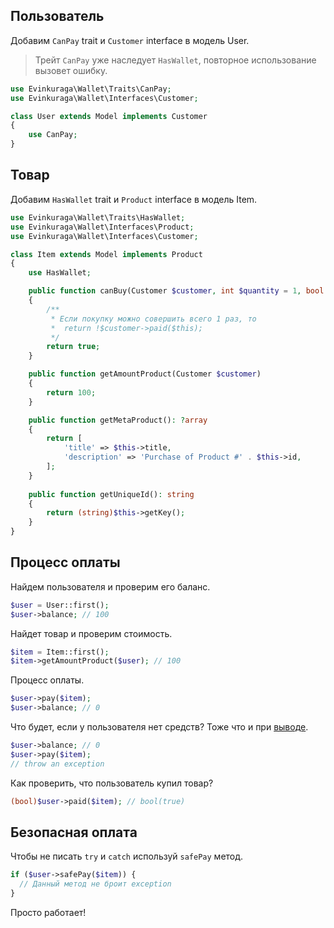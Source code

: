 ## Пользователь

Добавим `CanPay` trait и `Customer` interface в модель User.

> Трейт `CanPay` уже наследует `HasWallet`, повторное использование вызовет ошибку.

```php
use Evinkuraga\Wallet\Traits\CanPay;
use Evinkuraga\Wallet\Interfaces\Customer;

class User extends Model implements Customer
{
    use CanPay;
}
```

## Товар

Добавим `HasWallet` trait и `Product` interface в модель Item.

```php
use Evinkuraga\Wallet\Traits\HasWallet;
use Evinkuraga\Wallet\Interfaces\Product;
use Evinkuraga\Wallet\Interfaces\Customer;

class Item extends Model implements Product
{
    use HasWallet;

    public function canBuy(Customer $customer, int $quantity = 1, bool $force = false): bool
    {
        /**
         * Если покупку можно совершить всего 1 раз, то
         *  return !$customer->paid($this);
         */
        return true; 
    }

    public function getAmountProduct(Customer $customer)
    {
        return 100;
    }

    public function getMetaProduct(): ?array
    {
        return [
            'title' => $this->title, 
            'description' => 'Purchase of Product #' . $this->id,
        ];
    }
    
    public function getUniqueId(): string
    {
        return (string)$this->getKey();
    }
}
```

## Процесс оплаты

Найдем пользователя и проверим его баланс.

```php
$user = User::first();
$user->balance; // 100
```

Найдет товар и проверим стоимость.

```php
$item = Item::first();
$item->getAmountProduct($user); // 100
```

Процесс оплаты.

```php
$user->pay($item);
$user->balance; // 0
```

Что будет, если у пользователя нет средств?
Тоже что и при [выводе](withdraw#failed).

```php
$user->balance; // 0
$user->pay($item);
// throw an exception
```

Как проверить, что пользователь купил товар?

```php
(bool)$user->paid($item); // bool(true)
```

## Безопасная оплата

Чтобы не писать `try` и `catch` используй `safePay` метод.

```php
if ($user->safePay($item)) {
  // Данный метод не броит exception
}
```

Просто работает!
